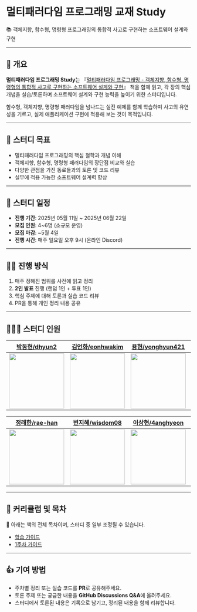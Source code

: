 # 멀티패러다임 프로그래밍 교재 Study

📚 객체지향, 함수형, 명령형 프로그래밍의 통합적 사고로 구현하는 소프트웨어 설계와 구현

---

## 📝 개요

**멀티패러다임 프로그래밍 Study**는 『[멀티패러다임 프로그래밍 - 객체지향, 함수형, 명령형의 통합적 사고로 구현하는 소프트웨어 설계와 구현](https://product.kyobobook.co.kr/detail/S000216318962)』 책을 함께 읽고, 각 장의 핵심 개념을 실습/토론하며 소프트웨어 설계와 구현 능력을 높이기 위한 스터디입니다.

함수형, 객체지향, 명령형 패러다임을 넘나드는 실전 예제를 함께 학습하며 사고의 유연성을 기르고, 실제 애플리케이션 구현에 적용해 보는 것이 목적입니다.

---

## 🎯 스터디 목표

- 멀티패러다임 프로그래밍의 핵심 철학과 개념 이해
- 객체지향, 함수형, 명령형 패러다임의 장단점 비교와 실습
- 다양한 관점을 가진 동료들과의 토론 및 코드 리뷰
- 실무에 적용 가능한 소프트웨어 설계력 향상

---

## 📅 스터디 일정

- **진행 기간**: 2025년 05월 11일 ~ 2025년 06월 22일
- **모집 인원**: 4~6명 (소규모 운영)
- **모집 마감**: ~5월 4일
- **진행 시간**: 매주 일요일 오후 9시 (온라인 Discord)

---

## 🧑‍💻 진행 방식

1. 매주 정해진 범위를 사전에 읽고 정리
2. **2인 발표** 진행 (랜덤 1인 + 투표 1인)
3. 핵심 주제에 대해 토론과 실습 코드 리뷰
4. PR을 통해 개인 정리 내용 공유

---

## 👨‍👩‍👦 스터디 인원

|                              [박동현/dhyun2](https://github.com/dhyun2)                               |                              [김언화/eonhwakim](https://github.com/eonhwakim)                               |                               [용현/yonghyun421](https://github.com/yonghyun421)                                |                              [도혜원/dohye1](https://github.com/dohye1)                               |
| :---------------------------------------------------------------------------------------------------: | :---------------------------------------------------------------------------------------------------------: | :-------------------------------------------------------------------------------------------------------------: | :---------------------------------------------------------------------------------------------------: |
| [<img src="https://github.com/dhyun2.png" height="150px" width="150px" />](https://github.com/dhyun2) | [<img src="https://github.com/eonhwakim.png" height="150px" width="150px" />](https://github.com/eonhwakim) | [<img src="https://github.com/yonghyun421.png" height="150px" width="150px" />](https://github.com/yonghyun421) | [<img src="https://github.com/dohye1.png" height="150px" width="150px" />](https://github.com/dohye1) |

|                              [정래한/rae-han](https://github.com/rae-han)                               |                              [변지혜/wisdom08](https://github.com/wisdom08)                               |                              [이상현/4anghyeon](https://github.com/4anghyeon)                               |                              [김도운/devJayve](https://github.com/devJayve)                               |
| :-----------------------------------------------------------------------------------------------------: | :-------------------------------------------------------------------------------------------------------: | :---------------------------------------------------------------------------------------------------------: | :-------------------------------------------------------------------------------------------------------: |
| [<img src="https://github.com/rae-han.png" height="150px" width="150px" />](https://github.com/rae-han) | [<img src="https://github.com/wisdom08.png" height="150px" width="150px" />](https://github.com/wisdom08) | [<img src="https://github.com/4anghyeon.png" height="150px" width="150px" />](https://github.com/4anghyeon) | [<img src="https://github.com/devJayve.png" height="150px" width="150px" />](https://github.com/devJayve) |

---

## 📖 커리큘럼 및 목차

📌 아래는 책의 전체 목차이며, 스터디 중 일부 조정될 수 있습니다.

- [학습 가이드](https://github.com/dev-bookclub/multiparadigm/wiki/0.-%EC%8A%A4%ED%84%B0%EB%94%94-%EA%B0%80%EC%9D%B4%EB%93%9C)
- [1주차 가이드](https://github.com/dev-bookclub/multiparadigm/wiki/1%EC%A3%BC%EC%B0%A8-%EA%B0%80%EC%9D%B4%EB%93%9C)

---

## 👍 기여 방법

- 주차별 정리 또는 실습 코드를 **PR**로 공유해주세요.
- 토론 주제 또는 궁금한 내용을 **GitHub Discussions Q&A**에 올려주세요.
- 스터디에서 토론된 내용은 기록으로 남기고, 정리된 내용을 함께 리뷰합니다.
